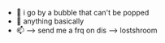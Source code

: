 - 👋 i go by a bubble that can't be popped
- 👀 anything basically
- 📫 --> send me a frq on dis --> lostshroom

<!---
LostGithuBubble/LostGithuBubble is a ✨ special ✨ repository because its `README.md` (this file) appears on your GitHub profile.
You can click the Preview link to take a look at your changes.
--->

